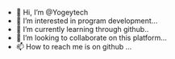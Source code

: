 - 👋 Hi, I’m @Yogeytech
- 👀 I’m interested in program development...
- 🌱 I’m currently learning through github..
- 💞️ I’m looking to collaborate on this platform...
- 📫 How to reach me is on github ...

<!---
Yogeytech/Yogeytech is a ✨ special ✨ repository because its `README.md` (this file) appears on your GitHub profile.
You can click the Preview link to take a look at your changes.
--->
